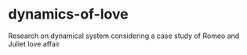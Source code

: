 # dynamics-of-love
Research on dynamical system considering a case study of Romeo and Juliet love affair
